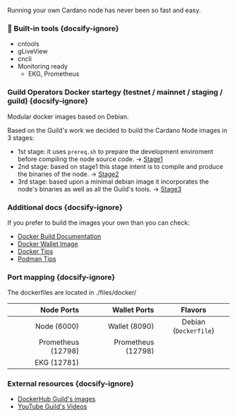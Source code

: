 Running your own Cardano node has never been so fast and easy.

### 🔔 Built-in tools  {docsify-ignore}

- cntools
- gLiveView
- cncli
- Monitoring ready
  - EKG, Prometheus


### Guild Operators Docker startegy (testnet / mainnet / staging / guild)  {docsify-ignore}

Modular docker images based on Debian.

Based on the Guild's work we decided to build the Cardano Node images in 3 stages:

- 1st stage: it uses `prereq.sh` to prepare the development enviroment before compiling the node source code.  -> [Stage1](../files/docker/dockerfile_stage1)
- 2nd stage: based on stage1 this stage intent is to compile and produce the binaries of the node. -> [Stage2](../files/docker/dockerfile_stage2)
- 3rd stage: based upon a minimal debian image it incorporates the node's binaries as well as all the Guild's tools. -> [Stage3](../files/docker/dockerfile_stage3)

### Additional docs  {docsify-ignore}

If you prefer to build the images your own than you can check:

- [Docker Build Documentation](docker/build.md)
- [Docker Wallet Image](docker/wallet.md)
- [Docker Tips](docker/tips.md)
- [Podman Tips](docker/podman.md)

### Port mapping  {docsify-ignore}

 The dockerfiles are located in ./files/docker/

| Node Ports        |  Wallet Ports      | Flavors
|------------:      | -------------:     | :-------------:
|Node  (6000)       | Wallet (8090)      | Debian (`Dockerfile`)
|Prometheus (12798) | Prometheus (12798) |
|EKG (12781)        |                    |

### External resources  {docsify-ignore}

- [DockerHub Guild's images](https://hub.docker.com/u/cardanocommunity)
- [YouTube Guild's Videos](https://www.youtube.com/channel/UC1eg3ljUWjIHeU0Vpqicj6A)

